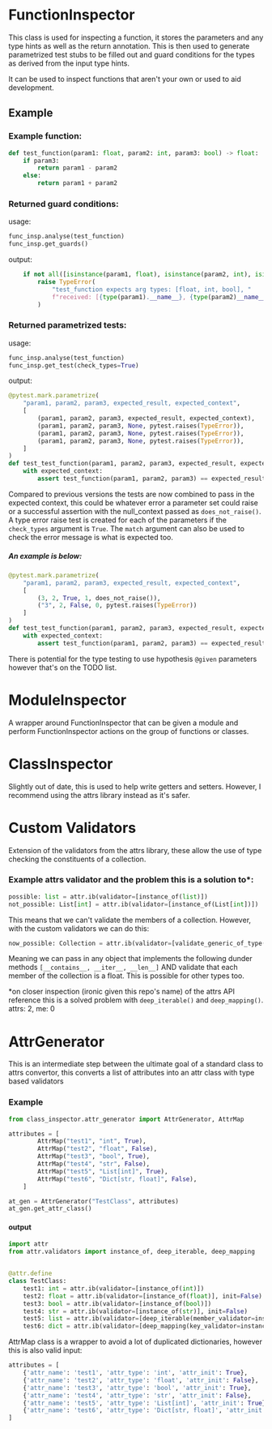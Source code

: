# FunctionInspector


This class is used for inspecting a function, it stores the parameters and any type hints as well as the return annotation. 
This is then used to generate parametrized test stubs to be filled out and guard conditions for the types as derived from 
the input type hints.

It can be used to inspect functions that aren't your own or used to aid development.

## Example
### Example function:
```python
def test_function(param1: float, param2: int, param3: bool) -> float:
    if param3:
        return param1 - param2
    else:
        return param1 + param2
```

### Returned guard conditions:
usage:
```python
func_insp.analyse(test_function)
func_insp.get_guards()
```
output:
```python
    if not all([isinstance(param1, float), isinstance(param2, int), isinstance(param3, bool)]):
        raise TypeError(
            "test_function expects arg types: [float, int, bool], "
            f"received: [{type(param1).__name__}, {type(param2)__name__}, {type(param3).__name__}]"
        )
```


### Returned parametrized tests:
usage:
```python
func_insp.analyse(test_function)
func_insp.get_test(check_types=True)
```
output:
```python
@pytest.mark.parametrize(
    "param1, param2, param3, expected_result, expected_context",
    [
        (param1, param2, param3, expected_result, expected_context),
        (param1, param2, param3, None, pytest.raises(TypeError)),
        (param1, param2, param3, None, pytest.raises(TypeError)),
        (param1, param2, param3, None, pytest.raises(TypeError)),
    ]
)
def test_test_function(param1, param2, param3, expected_result, expected_context) -> None:
    with expected_context:
        assert test_function(param1, param2, param3) == expected_result
```
Compared to previous versions the tests are now combined to pass in the expected context, this could be whatever error a parameter set could raise or a successful assertion with the null_context passed as `does_not_raise()`. 
A type error raise test is created for each of the parameters if the `check_types` argument is `True`. The `match` argument can also be used to check the error message is what is expected too.

##### An example is below:
```python
@pytest.mark.parametrize(
    "param1, param2, param3, expected_result, expected_context",
    [
        (3, 2, True, 1, does_not_raise()),
        ("3", 2, False, 0, pytest.raises(TypeError))
    ]
)
def test_test_function(param1, param2, param3, expected_result, expected_context) -> None:
    with expected_context:
        assert test_function(param1, param2, param3) == expected_result
```

There is potential for the type testing to use hypothesis `@given` parameters however that's on the TODO list.


# ModuleInspector

A wrapper around FunctionInspector that can be given a module and perform FunctionInspector actions on the group of functions or classes.


# ClassInspector

Slightly out of date, this is used to help write getters and setters. However, I recommend using the attrs library instead as it's safer.


# Custom Validators
Extension of the validators from the attrs library, these allow the use of type checking the constituents of a collection.

### Example attrs validator and the problem this is a solution to*:
```python
possible: list = attr.ib(validator=[instance_of(list)])
not_possible: List[int] = attr.ib(validator=[instance_of(List[int])])
```

This means that we can't validate the members of a collection. However, with the custom validators we can do this:

```python
now_possible: Collection = attr.ib(validator=[validate_generic_of_type(Collection, float)])
```

Meaning we can pass in any object that implements the following dunder methods `[__contains__, __iter__, __len__]` 
AND validate that each member of the collection is a float. This is possible for other types too.

*on closer inspection (ironic given this repo's name) of the attrs API reference this is a solved problem with `deep_iterable()` and `deep_mapping()`. attrs: 2, me: 0


# AttrGenerator
This is an intermediate step between the ultimate goal of a standard class to attrs convertor, this converts a list of attributes into an attr class with type based validators

### Example
```python
from class_inspector.attr_generator import AttrGenerator, AttrMap

attributes = [
        AttrMap("test1", "int", True),
        AttrMap("test2", "float", False),
        AttrMap("test3", "bool", True),
        AttrMap("test4", "str", False),
        AttrMap("test5", "List[int]", True),
        AttrMap("test6", "Dict[str, float]", False),
    ]

at_gen = AttrGenerator("TestClass", attributes)
at_gen.get_attr_class()
```

#### output
```python
import attr
from attr.validators import instance_of, deep_iterable, deep_mapping


@attr.define
class TestClass:
    test1: int = attr.ib(validator=[instance_of(int)])
    test2: float = attr.ib(validator=[instance_of(float)], init=False)
    test3: bool = attr.ib(validator=[instance_of(bool)])
    test4: str = attr.ib(validator=[instance_of(str)], init=False)
    test5: list = attr.ib(validator=[deep_iterable(member_validator=instance_of(int), iterable_validator=instance_of(list))])
    test6: dict = attr.ib(validator=[deep_mapping(key_validator=instance_of(str), value_validator=instance_of(float), mapping_validator=instance_of(dict))], init=False)
```

AttrMap class is a wrapper to avoid a lot of duplicated dictionaries, however this is also valid input:
```python
attributes = [
    {'attr_name': 'test1', 'attr_type': 'int', 'attr_init': True},
    {'attr_name': 'test2', 'attr_type': 'float', 'attr_init': False},
    {'attr_name': 'test3', 'attr_type': 'bool', 'attr_init': True},
    {'attr_name': 'test4', 'attr_type': 'str', 'attr_init': False},
    {'attr_name': 'test5', 'attr_type': 'List[int]', 'attr_init': True},
    {'attr_name': 'test6', 'attr_type': 'Dict[str, float]', 'attr_init': False}
]
```